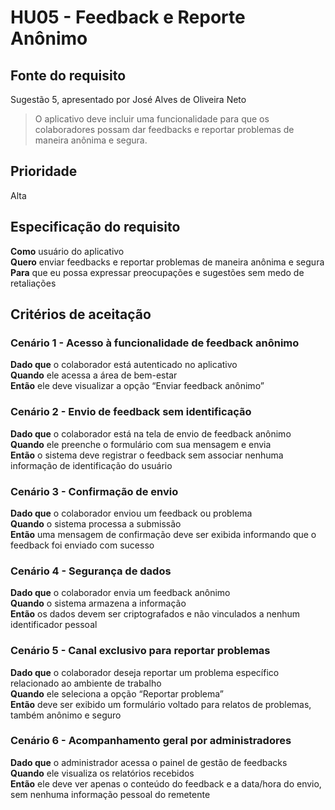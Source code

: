 # HU05 - Feedback e Reporte Anônimo
## Fonte do requisito  
Sugestão 5, apresentado por José Alves de Oliveira Neto

> O aplicativo deve incluir uma funcionalidade para que os colaboradores possam dar feedbacks e reportar problemas de maneira anônima e segura. 

## Prioridade  
Alta

## Especificação do requisito  
**Como** usuário do aplicativo  
**Quero** enviar feedbacks e reportar problemas de maneira anônima e segura  
**Para** que eu possa expressar preocupações e sugestões sem medo de retaliações

## Critérios de aceitação  

### Cenário 1 - Acesso à funcionalidade de feedback anônimo
**Dado que** o colaborador está autenticado no aplicativo  
**Quando** ele acessa a área de bem-estar  
**Então** ele deve visualizar a opção “Enviar feedback anônimo”  

### Cenário 2 - Envio de feedback sem identificação
**Dado que** o colaborador está na tela de envio de feedback anônimo  
**Quando** ele preenche o formulário com sua mensagem e envia  
**Então** o sistema deve registrar o feedback sem associar nenhuma informação de identificação do usuário  

### Cenário 3 - Confirmação de envio
**Dado que** o colaborador enviou um feedback ou problema  
**Quando** o sistema processa a submissão  
**Então** uma mensagem de confirmação deve ser exibida informando que o feedback foi enviado com sucesso  

### Cenário 4 - Segurança de dados
**Dado que** o colaborador envia um feedback anônimo  
**Quando** o sistema armazena a informação  
**Então** os dados devem ser criptografados e não vinculados a nenhum identificador pessoal  

### Cenário 5 - Canal exclusivo para reportar problemas
**Dado que** o colaborador deseja reportar um problema específico relacionado ao ambiente de trabalho  
**Quando** ele seleciona a opção “Reportar problema”  
**Então** deve ser exibido um formulário voltado para relatos de problemas, também anônimo e seguro  

### Cenário 6 - Acompanhamento geral por administradores
**Dado que** o administrador acessa o painel de gestão de feedbacks  
**Quando** ele visualiza os relatórios recebidos  
**Então** ele deve ver apenas o conteúdo do feedback e a data/hora do envio, sem nenhuma informação pessoal do remetente
